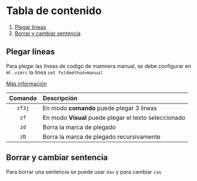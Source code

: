 # Tabla de contenido

1. [Plegar lineas](#plegar-lineas)
2. [Borrar y cambiar sentencia](#borrar-y-cambiar-sentencia)

## Plegar lineas
Para plegar las lineas de codigo de mamnera manual, se debe configurar en el `.vimrc` la linea `set foldmethod=manual`

[Más información](https://vim.fandom.com/wiki/Folding)

| Comando | Descripción |
| :---: | :--- |
| `zf3j`| En modo **comando** puede plegar 3 lineas |
| `zf`| En modo **Visual** puede plegar el texto seleccionado |
| `zd`| Borra la marca de plegado |
| `zD`| Borra la marca de plegado recursivamente |

## Borrar y cambiar sentencia
Para borrar una sentencia se puede usar `das` y para cambiar `cas`
